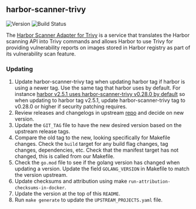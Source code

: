 ## **harbor-scanner-trivy**
![Version](https://img.shields.io/badge/version-v0.33.0--rc.2-blue)
![Build Status](https://codebuild.us-west-2.amazonaws.com/badges?uuid=eyJlbmNyeXB0ZWREYXRhIjoieEpzUzBranRhT3NMMGdLU0lSVmh1S2RteDcyd1AwRU5LbVZFc2pnNlcvcWpaZHR4blQ3RktjbzllUmhwMmhma0pnZ2RWVEY0UEIzZ2NPc3pYQ2l1RFZvPSIsIml2UGFyYW1ldGVyU3BlYyI6IitiOTg2c2dOVW55cnVQREoiLCJtYXRlcmlhbFNldFNlcmlhbCI6MX0%3D&branch=main)

The [Harbor Scanner Adapter for Trivy](https://github.com/goharbor/harbor-scanner-trivy) is a service that translates the Harbor scanning API into Trivy commands and allows Harbor to use Trivy for providing vulnerability reports on images stored in Harbor registry as part of its vulnerability scan feature.

### Updating

1. Update harbor-scanner-trivy tag when updating harbor tag if harbor is using a newer tag. Use the same tag that harbor uses by default. For instance [harbor v2.5.1 uses harbor-scanner-trivy v0.28.0 by default](https://github.com/goharbor/harbor/blob/v2.5.1/Makefile#L115) so when updating to harbor tag v2.5.1, update harbor-scanner-trivy tag to v0.28.0 or higher if security patching requires.
1. Review releases and changelogs in upstream [repo](https://github.com/goharbor/harbor-scanner-trivy) and decide on new version.
1. Update the `GIT_TAG` file to have the new desired version based on the upstream release tags.
1. Compare the old tag to the new, looking specifically for Makefile changes. Check the `build` target for any build flag changes, tag changes, dependencies, etc. Check that the manifest target has not changed, this is called from our Makefile.
1. Check the `go.mod` file to see if the golang version has changed when updating a version. Update the field `GOLANG_VERSION` in Makefile to match the version upstream.
1. Update checksums and attribution using make `run-attribution-checksums-in-docker`.
1. Update the version at the top of this `README`.
1. Run `make generate` to update the `UPSTREAM_PROJECTS.yaml` file.

